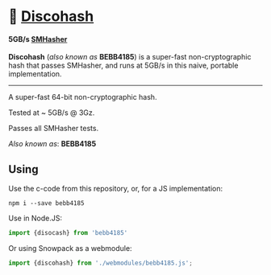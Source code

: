 # :city_sunrise: [Discohash](https://github.com/cris691/discohash)

#### **5GB/s** **[SMHasher](https://github.com/cris691/discohash/blob/master/Disco3.result.txt)** 

**Discohash** (*also known as* **BEBB4185**) is a super-fast non-cryptographic hash that passes SMHasher, and runs at 5GB/s in this naive, portable implementation.

------

A super-fast 64-bit non-cryptographic hash.

Tested at ~ 5GB/s @ 3Gz.

Passes all SMHasher tests. 

*Also known as*: **BEBB4185**

## Using

Use the c-code from this repository, or, for a JS implementation:

```console
npm i --save bebb4185
```

Use in Node.JS:

```js
import {disocash} from 'bebb4185'
```

Or using Snowpack as a webmodule:

```js
import {discohash} from './webmodules/bebb4185.js';
```
